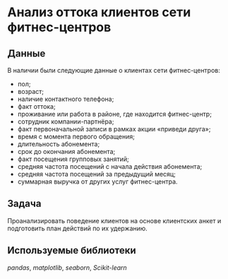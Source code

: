 # Анализ оттока клиентов сети фитнес-центров


## Данные

В наличии были следующие данные о клиентах сети фитнес-центров:
- пол;
- возраст;
- наличие контактного телефона;
- факт оттока;
- проживание или работа в районе, где находится фитнес-центр;
- сотрудник компании-партнёра;
- факт первоначальной записи в рамках акции «приведи друга»;
- время с момента первого обращения;
- длительность абонемента;
- срок до окончания абонемента;
- факт посещения групповых занятий;
- средняя частота посещений с начала действия абонемента;
- средняя частота посещений за предыдущий месяц;
- суммарная выручка от других услуг фитнес-центра.

## Задача

Проанализировать поведение клиентов на основе клиентских анкет и подготовить план действий по их удержанию.

## Используемые библиотеки
*pandas*, *matplotlib*, *seaborn*, *Scikit-learn*

